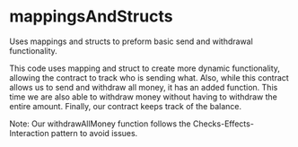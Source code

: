 # mappingsAndStructs
Uses mappings and structs to preform basic send and withdrawal functionality.


This code uses mapping and struct to create more dynamic functionality, allowing the contract to track who is sending what.
Also, while this contract allows us to send and withdraw all money, it has an added function.
This time we are also able to withdraw money without having to withdraw the entire amount.
Finally, our contract keeps track of the balance.

Note: Our withdrawAllMoney function follows the Checks-Effects-Interaction pattern to avoid issues.
